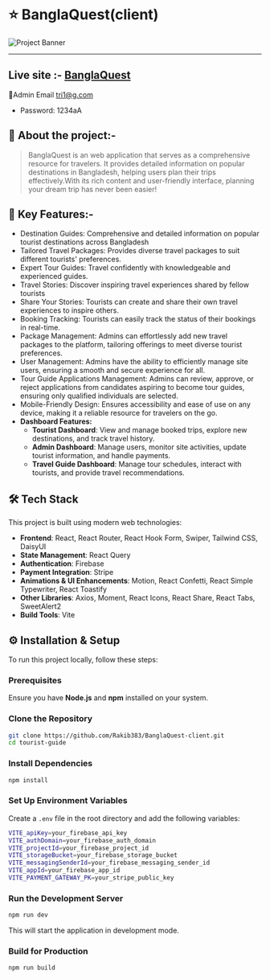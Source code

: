 # :star: BanglaQuest(client)

![Project Banner](https://i.ibb.co/KLkrZXC/bangla-Quest2.png)

---

## Live site :- [BanglaQuest](https://banglaquest-13b4d.web.app/)

:man:Admin Email tri1@g.com

- Password: 1234aA

## :book: About the project:-

> BanglaQuest is an web application that serves as a comprehensive resource for
> travelers. It provides detailed information on popular destinations in Bangladesh, helping users
> plan their trips effectively.With its rich content and user-friendly interface, planning your dream trip has never been easier!

## :rocket: Key Features:-

- Destination Guides: Comprehensive and detailed information on popular tourist destinations across Bangladesh
- Tailored Travel Packages: Provides diverse travel packages to suit different tourists' preferences.
- Expert Tour Guides: Travel confidently with knowledgeable and experienced guides.
- Travel Stories: Discover inspiring travel experiences shared by fellow tourists
- Share Your Stories: Tourists can create and share their own travel experiences to inspire others.
- Booking Tracking: Tourists can easily track the status of their bookings in real-time.
- Package Management: Admins can effortlessly add new travel packages to the platform, tailoring offerings to meet diverse tourist preferences.
- User Management: Admins have the ability to efficiently manage site users, ensuring a smooth and secure experience for all.
- Tour Guide Applications Management: Admins can review, approve, or reject applications from candidates aspiring to become tour guides, ensuring only qualified individuals are selected.
- Mobile-Friendly Design: Ensures accessibility and ease of use on any device, making it a reliable resource for travelers on the go.
- **Dashboard Features:**
  - **Tourist Dashboard**: View and manage booked trips, explore new destinations, and track travel history.
  - **Admin Dashboard**: Manage users, monitor site activities, update tourist information, and handle payments.
  - **Travel Guide Dashboard**: Manage tour schedules, interact with tourists, and provide travel recommendations.

## 🛠 Tech Stack

This project is built using modern web technologies:

- **Frontend**: React, React Router, React Hook Form, Swiper, Tailwind CSS, DaisyUI
- **State Management**: React Query
- **Authentication**: Firebase
- **Payment Integration**: Stripe
- **Animations & UI Enhancements**: Motion, React Confetti, React Simple Typewriter, React Toastify
- **Other Libraries**: Axios, Moment, React Icons, React Share, React Tabs, SweetAlert2
- **Build Tools**: Vite

## ⚙️ Installation & Setup

To run this project locally, follow these steps:

### Prerequisites

Ensure you have **Node.js** and **npm** installed on your system.

### Clone the Repository

```sh
git clone https://github.com/Rakib383/BanglaQuest-client.git
cd tourist-guide
```

### Install Dependencies

```sh
npm install
```

### Set Up Environment Variables

Create a `.env` file in the root directory and add the following variables:

```sh
VITE_apiKey=your_firebase_api_key
VITE_authDomain=your_firebase_auth_domain
VITE_projectId=your_firebase_project_id
VITE_storageBucket=your_firebase_storage_bucket
VITE_messagingSenderId=your_firebase_messaging_sender_id
VITE_appId=your_firebase_app_id
VITE_PAYMENT_GATEWAY_PK=your_stripe_public_key
```

### Run the Development Server

```sh
npm run dev
```

This will start the application in development mode.

### Build for Production

```sh
npm run build
```
